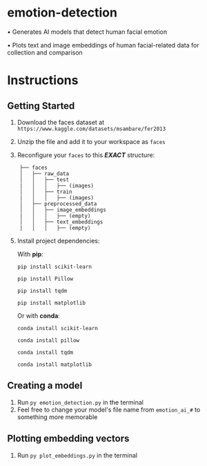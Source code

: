 
# emotion-detection

•	Generates AI models that detect human facial emotion

•	Plots text and image embeddings of human facial-related data for collection and comparison

  

# Instructions
## Getting Started

1. Download the faces dataset at `https://www.kaggle.com/datasets/msambare/fer2013`

  

2. Unzip the file and add it to your workspace as `faces`



3. Reconfigure your `faces` to this ***EXACT*** structure:
   
```
	├── faces
	│   ├── raw_data
	│   │   ├── test
	|   │   │   ├── (images)
	│   │   ├── train
	|   │   │   ├── (images)
	│   ├── preprocessed_data
	│   │   ├── image_embeddings
	|   │   │   ├── (empty)
	│   │   ├── text_embeddings
	|   │   │   ├── (empty)
 ```

5. Install project dependencies:

	With **pip**:

	```pip install scikit-learn```

	```pip install Pillow```

	```pip install tqdm```

	```pip install matplotlib```

	Or with **conda**:

 	```conda install scikit-learn```

	```conda install pillow```
	
	```conda install tqdm```
	
	```conda install matplotlib```

## Creating a model

1. Run `py emotion_detection.py` in the terminal
2. Feel free to change your model's file name from `emotion_ai_#` to something more memorable

## Plotting embedding vectors

1. Run `py plot_embeddings.py` in the terminal
